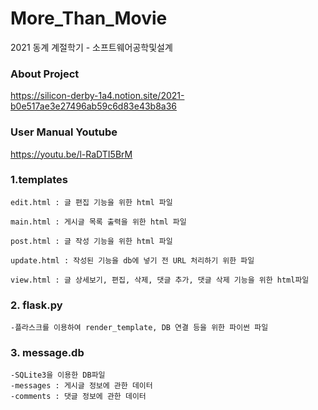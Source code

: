 # More_Than_Movie
2021 동계 계절학기 - 소프트웨어공학및설계

### About Project
<https://silicon-derby-1a4.notion.site/2021-b0e517ae3e27496ab59c6d83e43b8a36>

### User Manual Youtube
<https://youtu.be/l-RaDTI5BrM>
	
### 1.templates

	edit.html : 글 편집 기능을 위한 html 파일

	main.html : 게시글 목록 출력을 위한 html 파일

	post.html : 글 작성 기능을 위한 html 파일

	update.html : 작성된 기능을 db에 넣기 전 URL 처리하기 위한 파일

	view.html : 글 상세보기, 편집, 삭제, 댓글 추가, 댓글 삭제 기능을 위한 html파일

### 2. flask.py
    -플라스크를 이용하여 render_template, DB 연결 등을 위한 파이썬 파일

### 3. message.db
    -SQLite3을 이용한 DB파일
    -messages : 게시글 정보에 관한 데이터
    -comments : 댓글 정보에 관한 데이터


